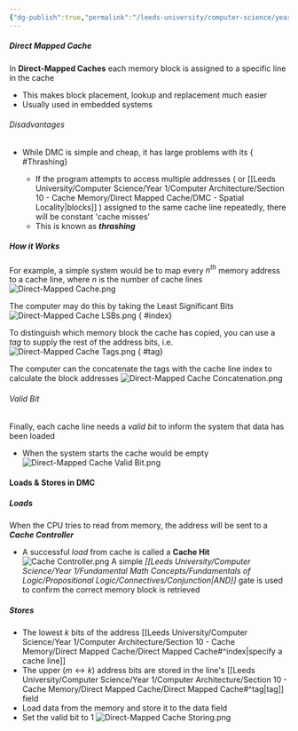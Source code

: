 ```yaml
---
{"dg-publish":true,"permalink":"/leeds-university/computer-science/year-1/computer-architecture/section-10-cache-memory/direct-mapped-cache/direct-mapped-cache/"}
---
```


##### Direct Mapped Cache
In **Direct-Mapped Caches** each memory block is assigned to a specific line in the cache
- This makes block placement, lookup and replacement much easier
- Usually used in embedded systems
###### Disadvantages
- While DMC is simple and cheap, it has large problems with its 
{ #Thrashing}

	- If the program attempts to access multiple addresses ( or [[Leeds University/Computer Science/Year 1/Computer Architecture/Section 10 - Cache Memory/Direct Mapped Cache/DMC - Spatial Locality\|blocks]] ) assigned to the same cache line repeatedly, there will be constant 'cache misses'
	- This is known as ***thrashing***

##### How it Works
For example, a simple system would be to map every $n^{th}$ memory address to a cache line, where $n$ is the number of cache lines
![Direct-Mapped Cache.png](/img/user/Leeds%20University/Computer%20Science/Year%201/Computer%20Architecture/Section%2010%20-%20Cache%20Memory/Images/Direct-Mapped%20Cache.png)

The computer may do this by taking the Least Significant Bits
![Direct-Mapped Cache LSBs.png](/img/user/Leeds%20University/Computer%20Science/Year%201/Computer%20Architecture/Section%2010%20-%20Cache%20Memory/Images/Direct-Mapped%20Cache%20LSBs.png)
{ #index}


To distinguish which memory block the cache has copied, you can use a *tag* to supply the rest of the address bits, i.e.
![Direct-Mapped Cache Tags.png](/img/user/Leeds%20University/Computer%20Science/Year%201/Computer%20Architecture/Section%2010%20-%20Cache%20Memory/Images/Direct-Mapped%20Cache%20Tags.png) 
{ #tag}


The computer can the concatenate the tags with the cache line index to calculate the block addresses
![Direct-Mapped Cache Concatenation.png](/img/user/Leeds%20University/Computer%20Science/Year%201/Computer%20Architecture/Section%2010%20-%20Cache%20Memory/Images/Direct-Mapped%20Cache%20Concatenation.png)
###### Valid Bit
Finally, each cache line needs a *valid bit* to inform the system that data has been loaded
- When the system starts the cache would be empty![Direct-Mapped Cache Valid Bit.png](/img/user/Leeds%20University/Computer%20Science/Year%201/Computer%20Architecture/Section%2010%20-%20Cache%20Memory/Images/Direct-Mapped%20Cache%20Valid%20Bit.png) 
#### Loads & Stores in DMC
##### Loads
When the CPU tries to read from memory, the address will be sent to a ***Cache Controller***
- A successful *load* from cache is called a **Cache Hit**
![Cache Controller.png](/img/user/Leeds%20University/Computer%20Science/Year%201/Computer%20Architecture/Section%2010%20-%20Cache%20Memory/Images/Cache%20Controller.png)
A simple *[[Leeds University/Computer Science/Year 1/Fundamental Math Concepts/Fundamentals of Logic/Propositional Logic/Connectives/Conjunction\|AND]]* gate is used to confirm the correct memory block is retrieved
##### Stores
- The lowest $k$ bits of the address [[Leeds University/Computer Science/Year 1/Computer Architecture/Section 10 - Cache Memory/Direct Mapped Cache/Direct Mapped Cache#^index\|specify a cache line]]
- The upper $( m \leftrightarrow k )$ address bits are stored in the line's [[Leeds University/Computer Science/Year 1/Computer Architecture/Section 10 - Cache Memory/Direct Mapped Cache/Direct Mapped Cache#^tag\|tag]] field
- Load data from the memory and store it to the data field
- Set the valid bit to 1
![Direct-Mapped Cache Storing.png](/img/user/Leeds%20University/Computer%20Science/Year%201/Computer%20Architecture/Section%2010%20-%20Cache%20Memory/Images/Direct-Mapped%20Cache%20Storing.png)
